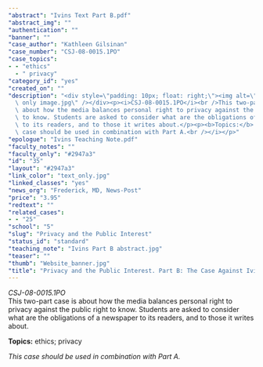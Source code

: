 ```yaml
---
"abstract": "Ivins Text Part B.pdf"
"abstract_img": ""
"authentication": ""
"banner": ""
"case_author": "Kathleen Gilsinan"
"case_number": "CSJ-08-0015.1PO"
"case_topics":
- - "ethics"
  - " privacy"
"category_id": "yes"
"created_on": ""
"description": "<div style=\"padding: 10px; float: right;\"><img alt=\"\" src=\"/casestudy/files/photos/284/text\
  \ only image.jpg\" /></div><p><i>CSJ-08-0015.1PO</i><br />This two-part case is\
  \ about how the media balances personal right to privacy against the public right\
  \ to know. Students are asked to consider what are the obligations of a newspaper\
  \ to its readers, and to those it writes about.</p><p><b>Topics:</b> ethics; privacy</p><p><i>This\
  \ case should be used in combination with Part A.<br /></i></p>"
"epologue": "Ivins Teaching Note.pdf"
"faculty_notes": ""
"faculty_only": "#2947a3"
"id": "35"
"layout": "#2947a3"
"link_color": "text_only.jpg"
"linked_classes": "yes"
"news_org": "Frederick, MD, News-Post"
"price": "3.95"
"redtext": ""
"related_cases":
- - "25"
"school": "5"
"slug": "Privacy and the Public Interest"
"status_id": "standard"
"teaching_note": "Ivins Part B abstract.jpg"
"teaser": ""
"thumb": "Website_banner.jpg"
"title": "Privacy and the Public Interest. Part B: The Case Against Ivins (DEAD)"
---
```

<div style="padding: 10px; float: right;"><img alt="" src="/casestudy/files/photos/284/text only image.jpg" /></div><p><i>CSJ-08-0015.1PO</i><br />This two-part case is about how the media balances personal right to privacy against the public right to know. Students are asked to consider what are the obligations of a newspaper to its readers, and to those it writes about.</p><p><b>Topics:</b> ethics; privacy</p><p><i>This case should be used in combination with Part A.<br /></i></p>
